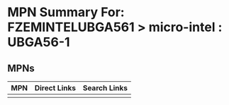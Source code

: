 



# MPN Summary For: FZEMINTELUBGA561 > micro-intel : UBGA56-1

## MPNs
  

|MPN|Direct Links|Search Links|
| :--- | :--- | :--- |
||||
